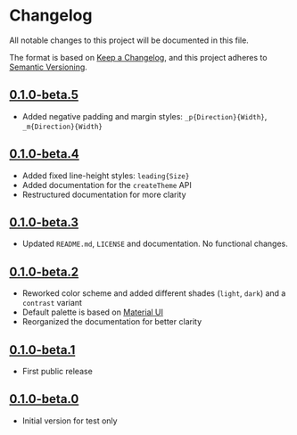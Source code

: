 # Changelog

All notable changes to this project will be documented in this file.

The format is based on [Keep a Changelog](https://keepachangelog.com/en/1.0.0/),
and this project adheres to [Semantic Versioning](https://semver.org/spec/v2.0.0.html).

## [0.1.0-beta.5](https://github.com/arabold/react-native-whirlwind/releases/tag/v0.1.0-beta.5)

- Added negative padding and margin styles: `_p{Direction}{Width}`, `_m{Direction}{Width}`

## [0.1.0-beta.4](https://github.com/arabold/react-native-whirlwind/releases/tag/v0.1.0-beta.4)

- Added fixed line-height styles: `leading{Size}`
- Added documentation for the `createTheme` API
- Restructured documentation for more clarity

## [0.1.0-beta.3](https://github.com/arabold/react-native-whirlwind/releases/tag/v0.1.0-beta.3)

- Updated `README.md`, `LICENSE` and documentation. No functional changes.

## [0.1.0-beta.2](https://github.com/arabold/react-native-whirlwind/releases/tag/v0.1.0-beta.2)

- Reworked color scheme and added different shades (`light`, `dark`) and a `contrast` variant
- Default palette is based on [Material UI](https://material-ui.com/)
- Reorganized the documentation for better clarity

## [0.1.0-beta.1](https://github.com/arabold/react-native-whirlwind/releases/tag/v0.1.0-beta.1)

- First public release

## [0.1.0-beta.0](https://github.com/arabold/react-native-whirlwind/releases/tag/v0.1.0-beta.0)

- Initial version for test only
